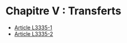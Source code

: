 # Chapitre V : Transferts

* [Article L3335-1](./LEGIARTI000006903103.md)
* [Article L3335-2](./LEGIARTI000019870489.md)
